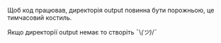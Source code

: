 Щоб код працював, директорія output повинна бути порожньою, це тимчасовий костиль. 

Якщо директорії output немає то створіть ¯\\_(ツ)_/¯
